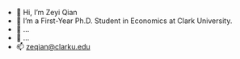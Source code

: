 - 👋 Hi, I’m Zeyi Qian
- 👀 I’m a First-Year Ph.D. Student in Economics at Clark University.
- 🌱 ... 
- 💞️ ...
- 📫 zeqian@clarku.edu

<!---
ZeyiQian/ZeyiQian is a ✨ special ✨ repository because its `README.md` (this file) appears on your GitHub profile.
You can click the Preview link to take a look at your changes.
--->
 
